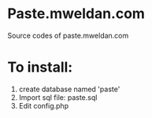 Paste.mweldan.com
=================

Source codes of paste.mweldan.com

To install:
===========

1. create database named 'paste'
2. Import sql file: paste.sql
3. Edit config.php
